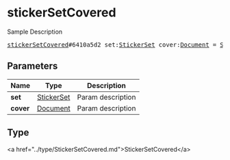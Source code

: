 # stickerSetCovered

Sample Description

<pre>
<a href="../constructor/stickerSetCovered.md">stickerSetCovered</a>#6410a5d2 set:<a href="../type/StickerSet.md">StickerSet</a> cover:<a href="../type/Document.md">Document</a> = <a href="../type/StickerSetCovered.md">StickerSetCovered</a>;
</pre>

## Parameters

| Name | Type | Description |
|------|:----:|-------------|
| **set** | <a href="../type/StickerSet.md">StickerSet</a> | Param description |
| **cover** | <a href="../type/Document.md">Document</a> | Param description |

## Type

&lt;a href=&#34;../type/StickerSetCovered.md&#34;&gt;StickerSetCovered&lt;/a&gt;
